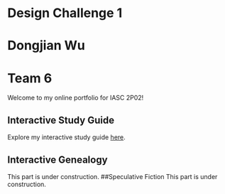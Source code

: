 # Design Challenge 1
# Dongjian Wu 
# Team 6
Welcome to my online portfolio for IASC 2P02!
## Interactive Study Guide
Explore my interactive study guide [here](2P02T6IASG.html).
## Interactive Genealogy
This part is under construction.
##Speculative Fiction
This part is under construction.
